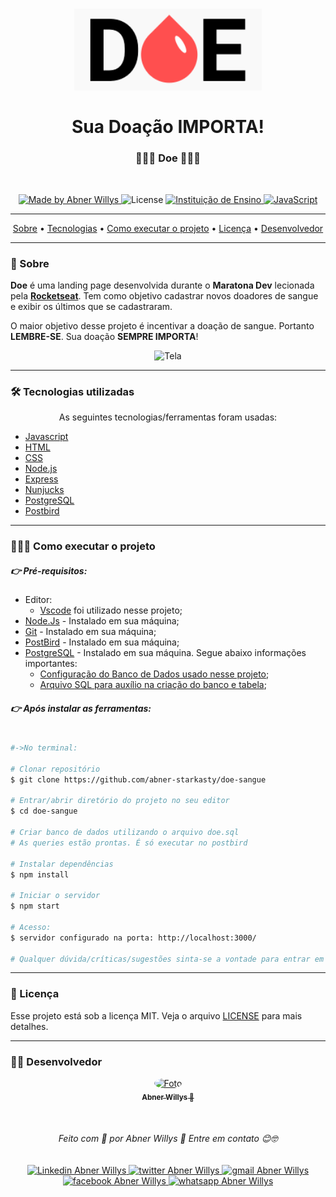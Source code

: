 <h1 align="center">
  <img 
    src="./public/logo.png"
    width="300px"
    alt="Logo"
  >  
   <br><br> Sua Doação IMPORTA!
</h1>


<h3 align="center">
  👩‍⚕️💉  Doe 💉👩‍⚕️
</h3>
<br>
<p align="center">
  <a href="https://www.linkedin.com/in/abnerwillys/">
    <img 
      alt="Made by Abner Willys" 
      src="https://img.shields.io/badge/MADE%20BY-Abner%20Willys-%230077b5?style=flat-square&logo=linkedin">
  </a>

  <img alt="License" src="https://img.shields.io/badge/license-MIT-%20brightgreen?style=flat-square&logo=">

  <a href="https://rocketseat.com.br/">
    <img 
      alt="Instituição de Ensino" 
      src="https://img.shields.io/badge/-Rocketseat-%237159c1?style=flat-square&logo=apache-rocketMQ&logoColor=White">
  </a>

  <a href="https://www.javascript.com/">
    <img 
      alt="JavaScript" 
      src="https://img.shields.io/badge/STACK-JavaScript-%23F7DF1E?style=flat-square&logo=JAVASCRIPT">
  </a>
</p>

---

<p align="center">
  <a href="#-sobre">Sobre</a> •
  <a href="#-tecnologias-utilizadas">Tecnologias</a> • 
  <a href="#-como-executar-o-projeto">Como executar o projeto</a> • 
  <a href="#-licença">Licença</a> • 
  <a href="#-desenvolvedor">Desenvolvedor</a>
</p>

---
### 🔖 Sobre

**Doe** é uma landing page desenvolvida durante o **Maratona Dev** lecionada pela [**Rocketseat**](https://rocketseat.com.br/). Tem como objetivo cadastrar novos doadores de sangue e exibir os últimos que se cadastraram.

O maior objetivo desse projeto é incentivar a doação de sangue. Portanto **LEMBRE-SE**. Sua doação **SEMPRE IMPORTA**!

<p align="center">
    <img 
    src="./public/readme/screen_doe.gif"
    width="600px"
    alt="Tela">
</p>

---
### 🛠 Tecnologias utilizadas

<p align="center">
As seguintes tecnologias/ferramentas foram usadas:

- [Javascript](https://www.javascript.com/)
- [HTML](https://www.w3schools.com/html/)
- [CSS](https://www.w3schools.com/css/)
- [Node.js](https://nodejs.org/en/)
- [Express](https://expressjs.com/pt-br/)
- [Nunjucks](https://mozilla.github.io/nunjucks/)
- [PostgreSQL](https://www.postgresql.org/)
- [Postbird](https://www.electronjs.org/apps/postbird)


---
### 🚀👩‍🚀 Como executar o projeto

##### 👉 Pré-requisitos:
- Editor:
    - [Vscode](https://code.visualstudio.com/) foi utilizado nesse projeto; 
- [Node.Js](https://nodejs.org/en/) - Instalado em sua máquina;
- [Git](https://git-scm.com/downloads) - Instalado em sua máquina;
- [PostBird](https://www.electronjs.org/apps/postbird) - Instalado em sua máquina;
- [PostgreSQL](https://www.postgresql.org/download/) - Instalado em sua máquina. Segue abaixo informações importantes:
    - [Configuração do Banco de Dados usado nesse projeto](https://github.com/abner-starkasty/doe-sangue/blob/main/src/database/db.js);
    - [Arquivo SQL para auxílio na criação do banco e tabela](https://github.com/abner-starkasty/doe-sangue/blob/main/src/database/doe.sql);


##### 👉 Após instalar as ferramentas:

```bash

#->No terminal:

# Clonar repositório
$ git clone https://github.com/abner-starkasty/doe-sangue

# Entrar/abrir diretório do projeto no seu editor
$ cd doe-sangue

# Criar banco de dados utilizando o arquivo doe.sql
# As queries estão prontas. É só executar no postbird

# Instalar dependências
$ npm install

# Iniciar o servidor
$ npm start

# Acesso:
$ servidor configurado na porta: http://localhost:3000/
  
# Qualquer dúvida/críticas/sugestões sinta-se a vontade para entrar em contato em abwillys001@gmail.com
```


---
### 📜 Licença

Esse projeto está sob a licença MIT. Veja o arquivo [LICENSE](LICENSE) para mais detalhes.

---

### 👨‍💻 Desenvolvedor

<p align="center">
    <a href="https://blog.rocketseat.com.br/author/thiago/">
        <img 
            style="border-radius: 50%;" 
            src="https://avatars0.githubusercontent.com/u/59853942?s=460&u=000274e39c7029e3c065fd9a6913c850907d4691&v=4" 
            width="120px;" 
            alt="Foto">
        <br/>
        <sub><b>Abner Willys  🚀</b></sub>
    </a>
</p>
</br>
<h6 align="center">
    Feito com 💜 por Abner Willys 🙌 Entre em contato 😊🤓
</h6>

<p align="center">
    <a href="https://www.linkedin.com/in/abnerwillys/">
        <img 
            alt="Linkedin Abner Willys" 
            src="https://img.shields.io/badge/-Abner%20Willys-%230077b5?style=flat-square&logo=linkedin">
    </a>
    <a href="https://twitter.com/AbnerStarkasty">
        <img 
            alt="twitter Abner Willys" 
            src="https://img.shields.io/badge/-@abnerStarkasty-%231ca0f1?style=flat-square&logo=twitter&logoColor=white">
    </a>
    <a href="mailto:tgmarinho@gmail.com">
        <img 
            alt="gmail Abner Willys" 
            src="https://img.shields.io/badge/Gmail-%23c14438?style=flat-square&logo=gmail&logoColor=white">
    </a>
    <a href="https://www.facebook.com/abnerwillys">
        <img 
            alt="facebook Abner Willys" 
            src="https://img.shields.io/badge/-Abner%20Willys-%234267b2?style=flat-square&logo=facebook&logoColor=white">
    </a>
    <a href="https://bit.ly/3eC6MX5">
        <img 
            alt="whatsapp Abner Willys" 
            src="https://img.shields.io/badge/-Abner%20Willys-%2325D366?style=flat-square&logo=whatsapp&logoColor=white">
    </a>
</p>
